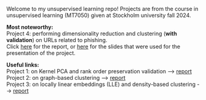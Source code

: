 Welcome to my unsupervised learning repo! Projects are from the course in unsupervised learning (MT7050) given at Stockholm university fall 2024.

**Most noteworthy:**\
Project 4: performing dimensionality reduction and clustering (**with validation**) on URLs related to phishing. \
Click [here](https://github.com/aggelitoo/unsupervised_learning/blob/main/project4/project4_report.pdf) for the report, or [here](https://github.com/aggelitoo/unsupervised_learning/blob/main/project4/project4_presentation.pdf) for the slides that were used for the presentation of the project.

**Useful links:**\
Project 1: on Kernel PCA and rank order preservation validation -->
[report](https://github.com/aggelitoo/unsupervised_learning/blob/main/project1/project1_AugustJonasson.pdf) \
Project 2: on graph-based clustering -->
[report](https://github.com/aggelitoo/unsupervised_learning/blob/main/project2/project2_AugustJonasson.pdf)\
Project 3: on locally linear embeddings (LLE) and density-based clustering -->
[report](https://github.com/aggelitoo/unsupervised_learning/blob/main/project3/project3_AugustJonasson.pdf)